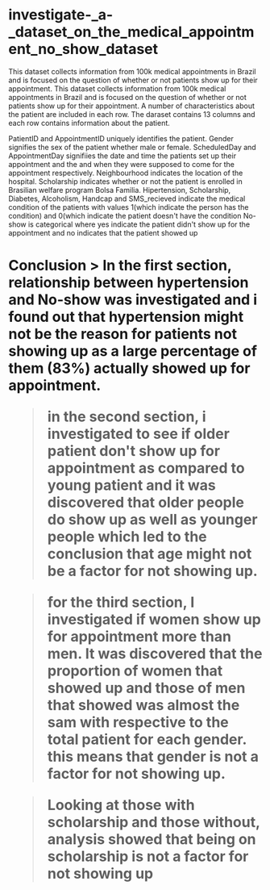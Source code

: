 # investigate-_a-_dataset_on_the_medical_appointment_no_show_dataset
This dataset collects information from 100k medical appointments in Brazil and is focused on the question of whether or not patients show up for their appointment.
This dataset collects information from 100k medical appointments in Brazil and is focused on the question of whether or not patients show up for their appointment. A number of characteristics about the patient are included in each row. The daraset contains 13 columns and each row contains information about the patient.

PatientID and AppointmentID uniquely identifies the patient.
Gender signifies the sex of the patient whether male or female.
ScheduledDay and AppointmentDay signifiies the date and time the patients set up their appointment and the and when they were supposed to come for the appointment respectively.
Neighbourhood indicates the location of the hospital.
Scholarship indicates whether or not the patient is enrolled in Brasilian welfare program Bolsa Familia.
Hipertension, Scholarship, Diabetes, Alcoholism, Handcap and SMS_recieved indicate the medical condition of the patients with values 1(which indicate the person has the condition) and 0(which indicate the patient doesn't have the condition
No-show is categorical where yes indicate the patient didn't show up for the appointment and no indicates that the patient showed up

<h1> Conclusion
> In the first section, relationship between hypertension and No-show was investigated and i found out that hypertension might not be the reason for patients not showing up as a large percentage of them (83%) actually showed up for appointment.

> in the second section, i investigated to see if older patient don't show up for appointment as compared to young patient and it was discovered that older people do show up as well as younger people which led to the conclusion that age might not be a factor for not showing up.

> for the third section, I investigated if women show up for appointment more than men. It was discovered that the proportion of women that showed up and those of men that showed was almost the sam with respective to the total patient for each gender. this means that gender is not a factor for not showing up.

> Looking at those with scholarship and those without, analysis showed that being on scholarship is not a factor for not showing up
